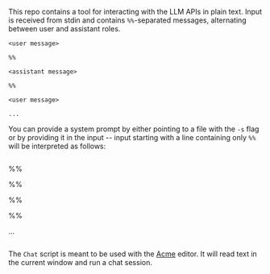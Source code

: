 This repo contains a tool for interacting with the LLM APIs in plain text. Input is received from stdin and contains `%%`-separated messages, alternating between user and assistant roles.

```
<user message>

%%

<assistant message>

%%

<user message>

...
```

You can provide a system prompt by either pointing to a file with the `-s` flag or by providing it in the input -- input starting with a line containing only `%%` will be interpreted as follows:


```
```
%%

<system message>

%%

<user message>

%%

<assistant message>

%%

<user message>

...
```
```

The `Chat` script is meant to be used with the [Acme](acme.cat-v.org) editor. It will read text in the current window and run a chat session.

